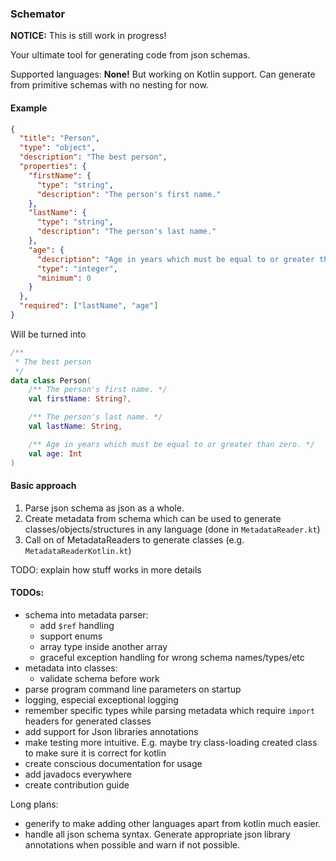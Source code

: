 ### Schemator

**NOTICE:** This is still work in progress!

Your ultimate tool for generating code from json schemas. 

Supported languages: **None!** But working on Kotlin support. Can generate from primitive schemas with no nesting for now. 

#### Example

```json
{
  "title": "Person",
  "type": "object",
  "description": "The best person",
  "properties": {
    "firstName": {
      "type": "string",
      "description": "The person's first name."
    },
    "lastName": {
      "type": "string",
      "description": "The person's last name."
    },
    "age": {
      "description": "Age in years which must be equal to or greater than zero.",
      "type": "integer",
      "minimum": 0
    }
  },
  "required": ["lastName", "age"]
}
```

Will be turned into 

```kotlin
/**
 * The best person
 */
data class Person(
    /** The person's first name. */
    val firstName: String?,

    /** The person's last name. */
    val lastName: String,

    /** Age in years which must be equal to or greater than zero. */
    val age: Int
)
```

#### Basic approach

1. Parse json schema as json as a whole.
2. Create metadata from schema which can be used to generate classes/objects/structures in any language (done in `MetadataReader.kt`)
3. Call on of MetadataReaders to generate classes (e.g. `MetadataReaderKotlin.kt`)

TODO: explain how stuff works in more details 

#### TODOs:

- schema into metadata parser:
    - add `$ref` handling
    - support enums
    - array type inside another array
    - graceful exception handling for wrong schema names/types/etc
- metadata into classes:
    - validate schema before work
- parse program command line parameters on startup
- logging, especial exceptional logging 
- remember specific types while parsing metadata which require `import` headers for generated classes
- add support for Json libraries annotations
- make testing more intuitive. E.g. maybe try class-loading created class to make sure it is correct for kotlin
- create conscious documentation for usage
- add javadocs everywhere
- create contribution guide


Long plans: 
- generify to make adding other languages apart from kotlin much easier.
- handle all json schema syntax. Generate appropriate json library annotations when possible and warn if not possible.
